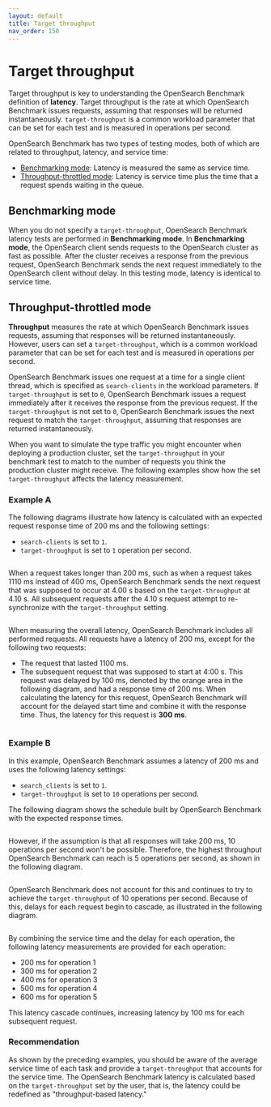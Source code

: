 ```yaml
---
layout: default
title: Target throughput
nav_order: 150
---
```


# Target throughput

Target throughput is key to understanding the OpenSearch Benchmark definition of **latency**. Target throughput is the rate at which OpenSearch Benchmark issues requests, assuming that responses will be returned instantaneously. `target-throughput` is a common workload parameter that can be set for each test and is measured in operations per second.

OpenSearch Benchmark has two types of testing modes, both of which are related to throughput, latency, and service time:

- [Benchmarking mode](#benchmarking-mode): Latency is measured the same as service time.
- [Throughput-throttled mode](#throughput-throttled-mode): Latency is service time plus the time that a request spends waiting in the queue.

## Benchmarking mode

When you do not specify a `target-throughput`, OpenSearch Benchmark latency tests are performed in **Benchmarking mode**. In **Benchmarking mode**, the OpenSearch client sends requests to the OpenSearch cluster as fast as possible. After the cluster receives a response from the previous request, OpenSearch Benchmark sends the next request immediately to the OpenSearch client without delay. In this testing mode, latency is identical to service time.

## Throughput-throttled mode

**Throughput** measures the rate at which OpenSearch Benchmark issues requests, assuming that responses will be returned instantaneously. However, users can set a `target-throughput`, which is a common workload parameter that can be set for each test and is measured in operations per second.

OpenSearch Benchmark issues one request at a time for a single client thread, which is specified as `search-clients` in the workload parameters. If `target-throughput` is set to `0`, OpenSearch Benchmark issues a request immediately after it receives the response from the previous request. If the `target-throughput` is not set to `0`, OpenSearch Benchmark issues the next request to match the `target-throughput`, assuming that responses are returned instantaneously.

When you want to simulate the type traffic you might encounter when deploying a production cluster, set the `target-throughput` in your benchmark test to match to the number of requests you think the production cluster might receive. The following examples show how the set `target-throughput` affects the latency measurement.


### Example A

The following diagrams illustrate how latency is calculated with an expected request response time of 200 ms and the following settings: 

- `search-clients` is set to `1`. 
- `target-throughput` is set to `1` operation per second.

<img src="{{site.url}}{{site.baseurl}}/images/benchmark/latency-explanation-1.png" alt="">

When a request takes longer than 200 ms, such as when a request takes 1110 ms instead of 400 ms, OpenSearch Benchmark sends the next request that was supposed to occur at 4.00 s based on the `target-throughput` at 4.10 s. All subsequent requests after the 4.10 s request attempt to re-synchronize with the `target-throughput` setting.

<img src="{{site.url}}{{site.baseurl}}/images/benchmark/latency-explanation-2.png" alt="">

When measuring the overall latency, OpenSearch Benchmark includes all performed requests. All requests have a latency of 200 ms, except for the following two requests:

- The request that lasted 1100 ms. 
- The subsequent request that was supposed to start at 4:00 s. This request was delayed by 100 ms, denoted by the orange area in the following diagram, and had a response time of 200 ms. When calculating the latency for this request, OpenSearch Benchmark will account for the delayed start time and combine it with the response time. Thus, the latency for this request is **300 ms**.

<img src="{{site.url}}{{site.baseurl}}/images/benchmark/latency-explanation-3.png" alt="">

### Example B

In this example, OpenSearch Benchmark assumes a latency of 200 ms and uses the following latency settings:

- `search_clients` is set to `1`.
- `target-throughput` is set to `10` operations per second.

The following diagram shows the schedule built by OpenSearch Benchmark with the expected response times.

<img src="{{site.url}}{{site.baseurl}}/images/benchmark/b-latency-explanation-1.png" alt="">

However, if the assumption is that all responses will take 200 ms, 10 operations per second won't be possible. Therefore, the highest throughput OpenSearch Benchmark can reach is 5 operations per second, as shown in the following diagram.

<img src="{{site.url}}{{site.baseurl}}/images/benchmark/b-latency-explanation-2.png" alt="">

OpenSearch Benchmark does not account for this and continues to try to achieve the `target-throughput` of 10 operations per second. Because of this, delays for each request begin to cascade, as illustrated in the following diagram.

<img src="{{site.url}}{{site.baseurl}}/images/benchmark/b-latency-explanation-3.png" alt="">

By combining the service time and the delay for each operation, the following latency measurements are provided for each operation: 

- 200 ms for operation 1
- 300 ms for operation 2
- 400 ms for operation 3
- 500 ms for operation 4 
- 600 ms for operation 5

This latency cascade continues, increasing latency by 100 ms for each subsequent request.

### Recommendation

As shown by the preceding examples, you should be aware of the average service time of each task and provide a `target-throughput` that accounts for the service time. The OpenSearch Benchmark latency is calculated based on the `target-throughput` set by the user, that is, the latency could be redefined as "throughput-based latency."


